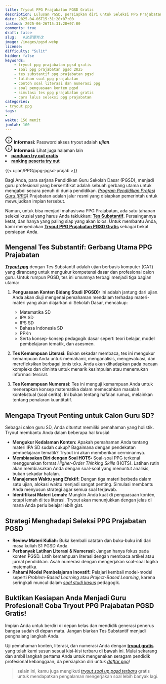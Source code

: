 ```yaml
---
title: Tryout PPG Prajabatan PGSD Gratis
description: Lulusan PGSD, persiapkan diri untuk Seleksi PPG Prajabatan 2025 dengan tryout gratis! Latihan soal Tes Substantif (Literasi, Numerasi, Penguasaan Konten) di sini.
date: 2025-04-06T15:31:20+07:00
lastmod: 2025-06-26T15:31:20+07:00
comments: true
draft: false 
slug:   #这里要修改
image: /images/pgsd.webp
license: 
difficulty: "Sulit"
hidden: false
keywords: 
    - tryout ppg prajabatan pgsd gratis
    - soal ppg prajabatan pgsd 2025
    - tes substantif ppg prajabatan pgsd
    - latihan soal ppg prajabatan
    - contoh soal literasi dan numerasi ppg
    - soal penguasaan konten pgsd
    - simulasi tes ppg prajabatan gratis
    - cara lulus seleksi ppg prajabatan
categories:
- tryout ppg
tags:
- 
waktu: 150 menit
jumlah: 100 
---
```


<div class="alert alert-info">
  <svg xmlns="http://www.w3.org/2000/svg" width="24" height="24" viewBox="0 0 24 24" fill="none" stroke="currentColor" stroke-width="2" stroke-linecap="round" stroke-linejoin="round" class="feather feather-info"><circle cx="12" cy="12" r="10"></circle><line x1="12" y1="16" x2="12" y2="12"></line>    <line x1="12" y1="8" x2="12.01" y2="8"></line>  </svg>
  <span><strong>Informasi:</strong> Password akses tryout adalah <b><i>ujian</b></i>.</span>
</div>
<div class="alert alert-info">
  <svg xmlns="http://www.w3.org/2000/svg" width="24" height="24" viewBox="0 0 24 24" fill="none" stroke="currentColor" stroke-width="2" stroke-linecap="round" stroke-linejoin="round" class="feather feather-info"><circle cx="12" cy="12" r="10"></circle><line x1="12" y1="16" x2="12" y2="12"></line>    <line x1="12" y1="8" x2="12.01" y2="8"></line>  </svg>
  <span><strong>Informasi:</strong> Lihat juga halaman lain<b> <li><a href="/ujian/cara-ikut-tryout-online-gratis">panduan try out gratis</a></li></b> <b><li><a href="/ujian/ranking-peserta-tryout">ranking peserta try out</a></li></b></span>
</div>



{{< ujian/PPG/ppg-pgsd-prajab >}}

Bagi Anda, para sarjana Pendidikan Guru Sekolah Dasar (PGSD), menjadi guru profesional yang bersertifikat adalah sebuah gerbang utama untuk mengabdi secara penuh di dunia pendidikan. *[Program Pendidikan Profesi Guru (PPG)](/mengenal-apa-itu-ppg-guru/)* Prajabatan adalah jalur resmi yang disiapkan pemerintah untuk mewujudkan impian tersebut.

Namun, untuk bisa menjadi mahasiswa PPG Prajabatan, ada satu tahapan seleksi krusial yang harus Anda taklukkan: **[Tes Substantif](/ujian/)**. Persaingannya ketat, dan hanya yang paling siap yang akan lolos. Untuk membantu Anda, kami menyediakan **[Tryout PPG Prajabatan PGSD Gratis](/ujian/ppg/tryout-ppg-prajab-pgsd/)** sebagai bekal persiapan Anda.

## Mengenal Tes Substantif: Gerbang Utama PPG Prajabatan

***[Tryout ppg](/categories/tryout-ppg/)*** dengan Tes Substantif adalah ujian berbasis komputer (CAT) yang dirancang untuk mengukur kompetensi dasar dan profesional calon guru. Untuk rumpun PGSD, tes ini umumnya terbagi menjadi tiga bagian utama:

1.  **Penguasaan Konten Bidang Studi (PGSD):** Ini adalah jantung dari ujian. Anda akan diuji mengenai pemahaman mendalam terhadap materi-materi yang akan diajarkan di Sekolah Dasar, mencakup:
    * Matematika SD
    * IPA SD
    * IPS SD
    * Bahasa Indonesia SD
    * PPKn
    * Serta konsep-konsep pedagogik dasar seperti teori belajar, model pembelajaran tematik, dan asesmen.

2.  **Tes Kemampuan Literasi:** Bukan sekadar membaca, tes ini mengukur kemampuan Anda untuk memahami, menganalisis, mengevaluasi, dan merefleksikan berbagai jenis teks. Anda akan dihadapkan pada bacaan kompleks dan diminta untuk menarik kesimpulan atau menemukan informasi tersirat.

3.  **Tes Kemampuan Numerasi:** Tes ini menguji kemampuan Anda untuk menerapkan konsep matematika dalam memecahkan masalah kontekstual (soal cerita). Ini bukan tentang hafalan rumus, melainkan tentang penalaran kuantitatif.

## Mengapa Tryout Penting untuk Calon Guru SD?

Sebagai calon guru SD, Anda dituntut memiliki pemahaman yang holistik. Tryout membantu Anda dalam beberapa hal krusial:

* **Mengukur Kedalaman Konten:** Apakah pemahaman Anda tentang materi IPA SD sudah cukup? Bagaimana dengan pendekatan pembelajaran tematik? Tryout ini akan memberikan cerminannya.
* **Membiasakan Diri dengan Soal HOTS:** Soal-soal PPG terkenal menggunakan format *Higher-Order Thinking Skills* (HOTS). Latihan rutin akan membiasakan Anda dengan soal-soal yang menuntut analisis, bukan sekadar hafalan.
* **Manajemen Waktu yang Efektif:** Dengan tiga materi berbeda dalam satu ujian, alokasi waktu menjadi sangat penting. Simulasi membantu Anda menyusun strategi agar semua soal terjawab.
* **Identifikasi Materi Lemah:** Mungkin Anda kuat di penguasaan konten, tetapi lemah di tes literasi. Tryout akan menunjukkan dengan jelas di mana Anda perlu belajar lebih giat.

## Strategi Menghadapi Seleksi PPG Prajabatan PGSD

* **Review Materi Kuliah:** Buka kembali catatan dan buku-buku inti dari masa kuliah S1 PGSD Anda.
* **Perbanyak Latihan Literasi & Numerasi:** Jangan hanya fokus pada konten PGSD. Latih kemampuan literasi dengan membaca artikel atau jurnal pendidikan. Asah numerasi dengan mengerjakan soal-soal logika matematika.
* **Pahami Model Pembelajaran Inovatif:** Pelajari kembali model-model seperti *Problem-Based Learning* atau *Project-Based Learning*, karena seringkali muncul dalam *[soal studi kasus](/ujian/ppg/tryout-ppg-paud-soal-studi-kasus/)* pedagogik.

## Buktikan Kesiapan Anda Menjadi Guru Profesional! Coba Tryout PPG Prajabatan PGSD Gratis!

Impian Anda untuk berdiri di depan kelas dan mendidik generasi penerus bangsa sudah di depan mata. Jangan biarkan Tes Substantif menjadi penghalang langkah Anda.

Uji pemahaman konten, literasi, dan numerasi Anda dengan **[tryout gratis](/ujian/)** yang telah kami susun sesuai kisi-kisi terbaru di bawah ini. Mulai sekarang dan ambil langkah pertama Anda untuk mengenakan seragam pendidik profesional kebanggaan, da persiapkan diri untuk *[daftar ppg](/cara-daftar-ppg-prajab-2025/)*!  

>selain ini, kamu juga mengikuti *[tryout soal up pgsd terbaru](/ujian/ppg/soal-up-ppg-pgsd-terbaru/)* gratis untuk mendapatkan pengalaman mengerjakan soal lebih banyak lagi.
